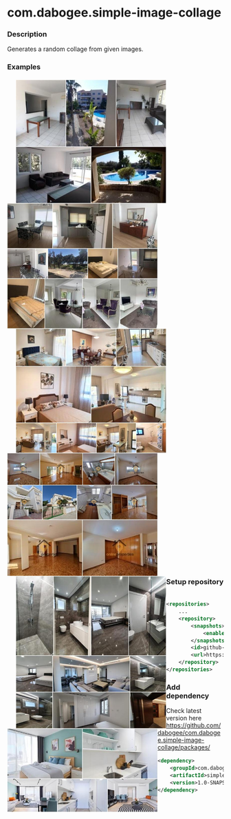 # com.dabogee.simple-image-collage

### Description
Generates a random collage from given images.

### Examples
<div style="clear: both; margin: 20px 0;">
<img src="./docs/collage-example-01.jpg" width="350" style="margin-left: 20px; float: left;" />
<img src="./docs/collage-example-02.jpg" width="350" style="float: left;" />
</div>
<p>&nbsp;</p>

<div style="clear: both; margin: 20px 0;">
<img src="./docs/collage-example-03.jpg" width="350" style="margin-left: 20px; float: left;" />
<img src="./docs/collage-example-04.jpg" width="350" style="float: left;" />
</div>
<p>&nbsp;</p>

<div style="clear: both; margin: 20px 0;">
<img src="./docs/collage-example-05.jpg" width="350" style="margin-left: 20px; float: left;" />
<img src="./docs/collage-example-06.jpg" width="350" style="float: left;" />
</div>



### Setup repository

```xml

<repositories>
    ...
    <repository>
        <snapshots>
            <enabled>true</enabled>
        </snapshots>
        <id>github-packages</id>
        <url>https://maven.pkg.github.com/dabogee/com.dabogee.simple-image-collage</url>
    </repository>
</repositories>
```

### Add dependency

Check latest version here
https://github.com/dabogee/com.dabogee.simple-image-collage/packages/

```xml
<dependency>
    <groupId>com.dabogee.tools</groupId>
    <artifactId>simple-image-collage</artifactId>
    <version>1.0-SNAPSHOT</version>
</dependency>
```